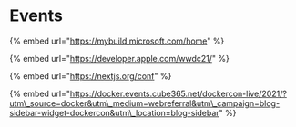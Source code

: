 # Events

{% embed url="https://mybuild.microsoft.com/home" %}

{% embed url="https://developer.apple.com/wwdc21/" %}

{% embed url="https://nextjs.org/conf" %}

{% embed url="https://docker.events.cube365.net/dockercon-live/2021/?utm\_source=docker&utm\_medium=webreferral&utm\_campaign=blog-sidebar-widget-dockercon&utm\_location=blog-sidebar" %}



